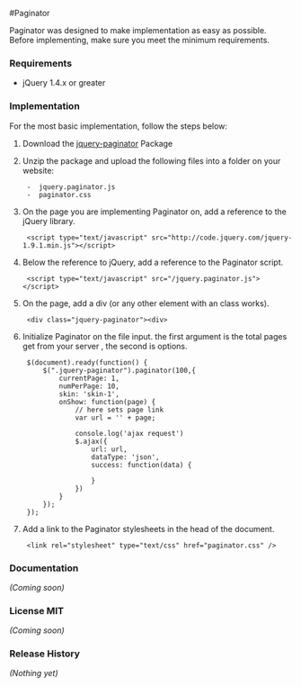 #Paginator

Paginator was designed to make implementation as easy as possible. Before implementing, make sure you meet the minimum requirements.

### Requirements
- jQuery 1.4.x or greater

### Implementation

For the most basic implementation, follow the steps below:

1. Download the [jquery-paginator](https://raw.github.com/amazingSurge/jquery-paginator) Package

2. Unzip the package and upload the following files into a folder on your website:  

		-  jquery.paginator.js
		-  paginator.css 

3. On the page you are implementing Paginator on, add a reference to the jQuery library.

		<script type="text/javascript" src="http://code.jquery.com/jquery-1.9.1.min.js"></script>

4. Below the reference to jQuery, add a reference to the Paginator script.

		<script type="text/javascript" src="/jquery.paginator.js"></script>

5. On the page, add a div (or any other element with an class works).

		<div class="jquery-paginator"><div>

6. Initialize Paginator on the file input. the first argument is the total pages get from your server , the second is options. 

		$(document).ready(function() {
		    $(".jquery-paginator").paginator(100,{
		        currentPage: 1,
		        numPerPage: 10,
		        skin: 'skin-1',
		        onShow: function(page) {
		        	// here sets page link
		            var url = '' + page;
		            
		            console.log('ajax request')
		            $.ajax({
		                url: url,
		                dataType: 'json',
		                success: function(data) {

		                }
		            })
		        }
		    });                         
		});

7. Add a link to the Paginator stylesheets in the head of the document.

		<link rel="stylesheet" type="text/css" href="paginator.css" />


### Documentation
_(Coming soon)_

### License MIT
_(Coming soon)_

### Release History
_(Nothing yet)_
